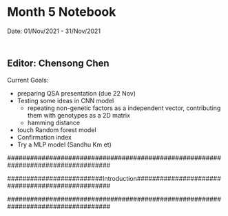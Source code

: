 Month 5 Notebook
====

Date: 01/Nov/2021 - 31/Nov/2021

<br> Editor: Chensong Chen
----

Current Goals:

+ preparing QSA presentation (due 22 Nov)
+ Testing some ideas in CNN model 
  + repeating non-genetic factors as a independent vector, contributing them with genotypes as a 2D matrix
  + hamming distance
+ touch Random forest model
+ Confirmation index
+ Try a MLP model (Sandhu Km et)





###################################################################################

#########################Introduction#################################################

###################################################################################

